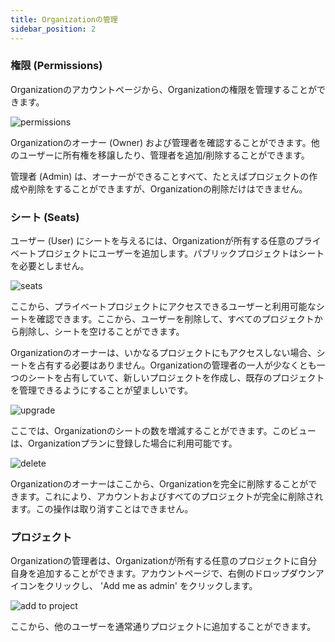 ```yaml
---
title: Organizationの管理
sidebar_position: 2
---
```


### 権限 (Permissions)

Organizationのアカウントページから、Organizationの権限を管理することができます。

![permissions][1]

Organizationのオーナー (Owner) および管理者を確認することができます。他のユーザーに所有権を移譲したり、管理者を追加/削除することができます。

管理者 (Admin) は、オーナーができることすべて、たとえばプロジェクトの作成や削除をすることができますが、Organizationの削除だけはできません。

### シート (Seats)

ユーザー (User) にシートを与えるには、Organizationが所有する任意のプライベートプロジェクトにユーザーを追加します。パブリックプロジェクトはシートを必要としません。

![seats][2]

ここから、プライベートプロジェクトにアクセスできるユーザーと利用可能なシートを確認できます。ここから、ユーザーを削除して、すべてのプロジェクトから削除し、シートを空けることができます。

Organizationのオーナーは、いかなるプロジェクトにもアクセスしない場合、シートを占有する必要はありません。Organizationの管理者の一人が少なくとも一つのシートを占有していて、新しいプロジェクトを作成し、既存のプロジェクトを管理できるようにすることが望ましいです。

![upgrade][3]

ここでは、Organizationのシートの数を増減することができます。このビューは、Organizationプランに登録した場合に利用可能です。

![delete][4]

Organizationのオーナーはここから、Organizationを完全に削除することができます。これにより、アカウントおよびすべてのプロジェクトが完全に削除されます。この操作は取り消すことはできません。

### プロジェクト

Organizationの管理者は、Organizationが所有する任意のプロジェクトに自分自身を追加することができます。アカウントページで、右側のドロップダウンアイコンをクリックし、 'Add me as admin' をクリックします。

![add to project][5]

ここから、他のユーザーを通常通りプロジェクトに追加することができます。

[1]: /images/user-manual/organizations/permissions.png
[2]: /images/user-manual/organizations/seats.png
[3]: /images/user-manual/organizations/upgrade.png
[4]: /images/user-manual/organizations/delete.png
[5]: /images/user-manual/organizations/add-to-project.png
